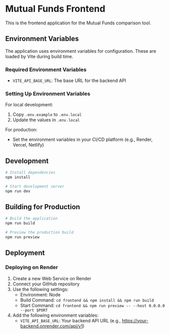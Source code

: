# Mutual Funds Frontend

This is the frontend application for the Mutual Funds comparison tool.

## Environment Variables

The application uses environment variables for configuration. These are loaded by Vite during build time.

### Required Environment Variables

- `VITE_API_BASE_URL`: The base URL for the backend API

### Setting Up Environment Variables

For local development:
1. Copy `.env.example` to `.env.local`
2. Update the values in `.env.local`

For production:
- Set the environment variables in your CI/CD platform (e.g., Render, Vercel, Netlify)

## Development

```bash
# Install dependencies
npm install

# Start development server
npm run dev
```

## Building for Production

```bash
# Build the application
npm run build

# Preview the production build
npm run preview
```

## Deployment

### Deploying on Render

1. Create a new Web Service on Render
2. Connect your GitHub repository
3. Use the following settings:
   - Environment: Node
   - Build Command: `cd frontend && npm install && npm run build`
   - Start Command: `cd frontend && npm run preview -- --host 0.0.0.0 --port $PORT`
4. Add the following environment variables:
   - `VITE_API_BASE_URL`: Your backend API URL (e.g., https://your-backend.onrender.com/api/v1)